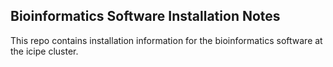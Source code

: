 ## Bioinformatics Software Installation Notes

This repo contains installation information for the bioinformatics software at the icipe cluster.